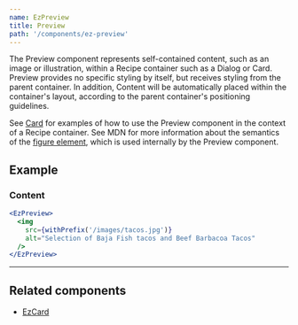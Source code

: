 ```yaml
---
name: EzPreview
title: Preview
path: '/components/ez-preview'
---
```


The Preview component represents self-contained content, such as an image or illustration, within a Recipe container such as a Dialog or Card. Preview provides no specific styling by itself, but receives styling from the parent container. In addition, Content will be automatically placed within the container's layout, according to the parent container's positioning guidelines.

See [Card](/components/ez-card) for examples of how to use the Preview component in the context of a Recipe container. See MDN for more information about the semantics of the [figure element](https://developer.mozilla.org/en-US/docs/Web/HTML/Element/figure), which is used internally by the Preview component.

## Example

### Content

```jsx
<EzPreview>
  <img
    src={withPrefix('/images/tacos.jpg')}
    alt="Selection of Baja Fish tacos and Beef Barbacoa Tacos"
  />
</EzPreview>
```

---

## Related components

- [EzCard](/components/ez-card)
